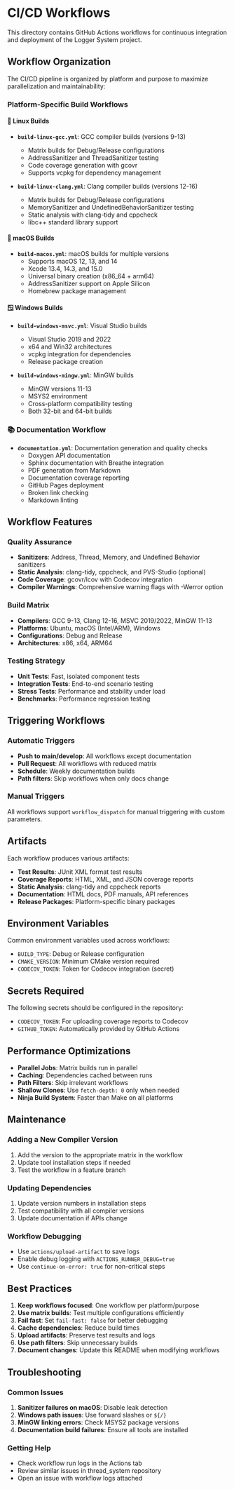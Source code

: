 # CI/CD Workflows

This directory contains GitHub Actions workflows for continuous integration and deployment of the Logger System project.

## Workflow Organization

The CI/CD pipeline is organized by platform and purpose to maximize parallelization and maintainability:

### Platform-Specific Build Workflows

#### 🐧 Linux Builds
- **`build-linux-gcc.yml`**: GCC compiler builds (versions 9-13)
  - Matrix builds for Debug/Release configurations
  - AddressSanitizer and ThreadSanitizer testing
  - Code coverage generation with gcovr
  - Supports vcpkg for dependency management

- **`build-linux-clang.yml`**: Clang compiler builds (versions 12-16)
  - Matrix builds for Debug/Release configurations
  - MemorySanitizer and UndefinedBehaviorSanitizer testing
  - Static analysis with clang-tidy and cppcheck
  - libc++ standard library support

#### 🍎 macOS Builds
- **`build-macos.yml`**: macOS builds for multiple versions
  - Supports macOS 12, 13, and 14
  - Xcode 13.4, 14.3, and 15.0
  - Universal binary creation (x86_64 + arm64)
  - AddressSanitizer support on Apple Silicon
  - Homebrew package management

#### 🪟 Windows Builds
- **`build-windows-msvc.yml`**: Visual Studio builds
  - Visual Studio 2019 and 2022
  - x64 and Win32 architectures
  - vcpkg integration for dependencies
  - Release package creation

- **`build-windows-mingw.yml`**: MinGW builds
  - MinGW versions 11-13
  - MSYS2 environment
  - Cross-platform compatibility testing
  - Both 32-bit and 64-bit builds

### 📚 Documentation Workflow
- **`documentation.yml`**: Documentation generation and quality checks
  - Doxygen API documentation
  - Sphinx documentation with Breathe integration
  - PDF generation from Markdown
  - Documentation coverage reporting
  - GitHub Pages deployment
  - Broken link checking
  - Markdown linting

## Workflow Features

### Quality Assurance
- **Sanitizers**: Address, Thread, Memory, and Undefined Behavior sanitizers
- **Static Analysis**: clang-tidy, cppcheck, and PVS-Studio (optional)
- **Code Coverage**: gcovr/lcov with Codecov integration
- **Compiler Warnings**: Comprehensive warning flags with -Werror option

### Build Matrix
- **Compilers**: GCC 9-13, Clang 12-16, MSVC 2019/2022, MinGW 11-13
- **Platforms**: Ubuntu, macOS (Intel/ARM), Windows
- **Configurations**: Debug and Release
- **Architectures**: x86, x64, ARM64

### Testing Strategy
- **Unit Tests**: Fast, isolated component tests
- **Integration Tests**: End-to-end scenario testing
- **Stress Tests**: Performance and stability under load
- **Benchmarks**: Performance regression testing

## Triggering Workflows

### Automatic Triggers
- **Push to main/develop**: All workflows except documentation
- **Pull Request**: All workflows with reduced matrix
- **Schedule**: Weekly documentation builds
- **Path filters**: Skip workflows when only docs change

### Manual Triggers
All workflows support `workflow_dispatch` for manual triggering with custom parameters.

## Artifacts

Each workflow produces various artifacts:

- **Test Results**: JUnit XML format test results
- **Coverage Reports**: HTML, XML, and JSON coverage reports
- **Static Analysis**: clang-tidy and cppcheck reports
- **Documentation**: HTML docs, PDF manuals, API references
- **Release Packages**: Platform-specific binary packages

## Environment Variables

Common environment variables used across workflows:

- `BUILD_TYPE`: Debug or Release configuration
- `CMAKE_VERSION`: Minimum CMake version required
- `CODECOV_TOKEN`: Token for Codecov integration (secret)

## Secrets Required

The following secrets should be configured in the repository:

- `CODECOV_TOKEN`: For uploading coverage reports to Codecov
- `GITHUB_TOKEN`: Automatically provided by GitHub Actions

## Performance Optimizations

- **Parallel Jobs**: Matrix builds run in parallel
- **Caching**: Dependencies cached between runs
- **Path Filters**: Skip irrelevant workflows
- **Shallow Clones**: Use `fetch-depth: 0` only when needed
- **Ninja Build System**: Faster than Make on all platforms

## Maintenance

### Adding a New Compiler Version
1. Add the version to the appropriate matrix in the workflow
2. Update tool installation steps if needed
3. Test the workflow in a feature branch

### Updating Dependencies
1. Update version numbers in installation steps
2. Test compatibility with all compiler versions
3. Update documentation if APIs change

### Workflow Debugging
- Use `actions/upload-artifact` to save logs
- Enable debug logging with `ACTIONS_RUNNER_DEBUG=true`
- Use `continue-on-error: true` for non-critical steps

## Best Practices

1. **Keep workflows focused**: One workflow per platform/purpose
2. **Use matrix builds**: Test multiple configurations efficiently
3. **Fail fast**: Set `fail-fast: false` for better debugging
4. **Cache dependencies**: Reduce build times
5. **Upload artifacts**: Preserve test results and logs
6. **Use path filters**: Skip unnecessary builds
7. **Document changes**: Update this README when modifying workflows

## Troubleshooting

### Common Issues

1. **Sanitizer failures on macOS**: Disable leak detection
2. **Windows path issues**: Use forward slashes or `${/}`
3. **MinGW linking errors**: Check MSYS2 package versions
4. **Documentation build failures**: Ensure all tools are installed

### Getting Help

- Check workflow run logs in the Actions tab
- Review similar issues in thread_system repository
- Open an issue with workflow logs attached